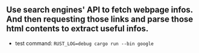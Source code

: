 ## Use search engines' API to fetch webpage infos. And then requesting those links and parse those html contents to extract useful infos.

- test command: `RUST_LOG=debug cargo run --bin google`
